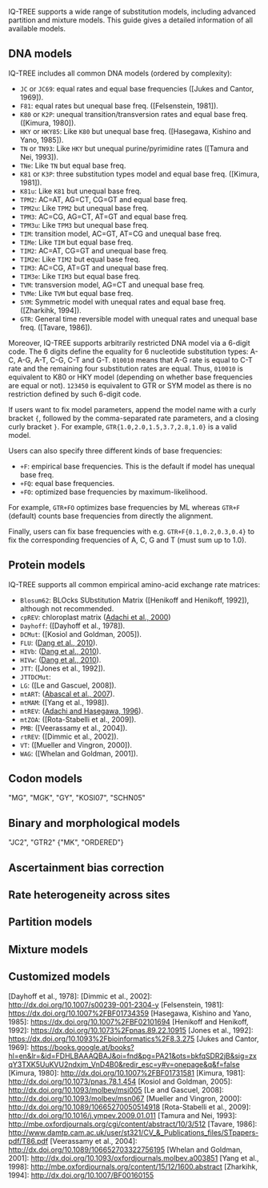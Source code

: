 
IQ-TREE supports a wide range of substitution models, including advanced partition and mixture models. This guide gives a detailed information of all available models.

DNA models
----------

IQ-TREE includes all common DNA models (ordered by complexity):

* `JC` or `JC69`: equal rates and equal base frequencies ([Jukes and Cantor, 1969]).
* `F81`: equal rates but unequal base freq. ([Felsenstein, 1981]).
* `K80` or `K2P`: unequal transition/transversion rates and equal base freq. ([Kimura, 1980]).
* `HKY` or `HKY85`: Like `K80` but unequal base freq. ([Hasegawa, Kishino and Yano, 1985]).
* `TN` or `TN93`: Like `HKY` but unequal purine/pyrimidine rates ([Tamura and Nei, 1993]).
* `TNe`: Like `TN` but equal base freq.
* `K81` or `K3P`: three substitution types model and equal base freq. ([Kimura, 1981]).
* `K81u`: Like `K81` but unequal base freq.
* `TPM2`: AC=AT, AG=CT, CG=GT and equal base freq.
* `TPM2u`: Like `TPM2` but unequal base freq.
* `TPM3`: AC=CG, AG=CT, AT=GT and equal base freq.
* `TPM3u`: Like `TPM3` but unequal base freq.
* `TIM`: transition model, AC=GT, AT=CG and unequal base freq.
* `TIMe`: Like `TIM` but equal base freq.
* `TIM2`: AC=AT, CG=GT and unequal base freq.
* `TIM2e`: Like `TIM2` but equal base freq.
* `TIM3`: AC=CG, AT=GT and unequal base freq.
* `TIM3e`: Like `TIM3` but equal base freq.
* `TVM`: transversion model, AG=CT and unequal base freq.
* `TVMe`: Like `TVM` but equal base freq.
* `SYM`: Symmetric model with unequal rates and equal base freq. ([Zharkihk, 1994]).
* `GTR`: General time reversible model with unequal rates and unequal base freq. ([Tavare, 1986]).

Moreover, IQ-TREE supports arbitrarily restricted DNA model via a 6-digit code. The 6 digits define the equality for 6 nucleotide substitution types: A-C, A-G, A-T, C-G, C-T and G-T. `010010` means that A-G rate is equal to C-T rate and the remaining four substitution rates are equal. Thus, `010010` is equivalent to K80 or HKY model (depending on whether base frequencies are equal or not). `123450` is equivalent to GTR or SYM model as there is no restriction defined by such 6-digit code.

If users want to fix model parameters, append the model name with a curly bracket `{`, followed by the comma-separated rate parameters, and a closing curly bracket `}`. For example, `GTR{1.0,2.0,1.5,3.7,2.8,1.0}` is a valid model.


Users can also specify three different kinds of base frequencies:

* `+F`: empirical base frequencies. This is the default if model has unequal base freq.
* `+FQ`: equal base frequencies.
* `+FO`: optimized base frequencies by maximum-likelihood.

For example, `GTR+FO` optimizes base frequencies by ML whereas `GTR+F` (default) counts base frequencies from directly the alignment.

Finally, users can fix base frequencies with e.g. `GTR+F{0.1,0.2,0.3,0.4}` to fix the corresponding frequencies of A, C, G and T (must sum up to 1.0).



Protein models
--------------

IQ-TREE supports all common empirical amino-acid exchange rate matrices:

* `Blosum62`: BLOcks SUbstitution Matrix ([Henikoff and Henikoff, 1992]), although not recommended.
* `cpREV`: chloroplast matrix ([Adachi et al., 2000])
* `Dayhoff`: ([Dayhoff et al., 1978]).
* `DCMut`: ([Kosiol and Goldman, 2005]).
* `FLU`: ([Dang et al., 2010]).
* `HIVb`: ([Dang et al., 2010]).
* `HIVw`: ([Dang et al., 2010]).
* `JTT`: ([Jones et al., 1992]).
* `JTTDCMut`:
* `LG`: ([Le and Gascuel, 2008]).
* `mtART`: ([Abascal et al., 2007]).
* `mtMAM`: ([Yang et al., 1998]).
* `mtREV`: ([Adachi and Hasegawa, 1996]).
* `mtZOA`: ([Rota-Stabelli et al., 2009]).
* `PMB`: ([Veerassamy et al., 2004]).
* `rtREV`: ([Dimmic et al., 2002]).
* `VT`: ([Mueller and Vingron, 2000]).
* `WAG`: ([Whelan and Goldman, 2001]).
        
Codon models
------------

"MG", "MGK", "GY", "KOSI07", "SCHN05"

Binary and morphological models
-------------------------------

"JC2", "GTR2"
{"MK", "ORDERED"}


Ascertainment bias correction
-----------------------------


Rate heterogeneity across sites
-------------------------------



Partition models
----------------


Mixture models
--------------


Customized models
-----------------


[Abascal et al., 2007]: http://dx.doi.org/10.1093/molbev/msl136
[Adachi and Hasegawa, 1996]: http://dx.doi.org/10.1007/BF02498640
[Adachi et al., 2000]: http://dx.doi.org/10.1007/s002399910038
[Dang et al., 2010]: 10.1186/1471-2148-10-99
[Dayhoff et al., 1978]:
[Dimmic et al., 2002]: http://dx.doi.org/10.1007/s00239-001-2304-y
[Felsenstein, 1981]: https://dx.doi.org/10.1007%2FBF01734359
[Hasegawa, Kishino and Yano, 1985]: https://dx.doi.org/10.1007%2FBF02101694
[Henikoff and Henikoff, 1992]: https://dx.doi.org/10.1073%2Fpnas.89.22.10915
[Jones et al., 1992]: https://dx.doi.org/10.1093%2Fbioinformatics%2F8.3.275
[Jukes and Cantor, 1969]: https://books.google.at/books?hl=en&lr=&id=FDHLBAAAQBAJ&oi=fnd&pg=PA21&ots=bkfqSDR2jB&sig=zxqY3TXK5UuKVU2ndxjm_VnD4B0&redir_esc=y#v=onepage&q&f=false
[Kimura, 1980]: http://dx.doi.org/10.1007%2FBF01731581
[Kimura, 1981]: http://dx.doi.org/10.1073/pnas.78.1.454
[Kosiol and Goldman, 2005]: http://dx.doi.org/10.1093/molbev/msi005
[Le and Gascuel, 2008]: http://dx.doi.org/10.1093/molbev/msn067
[Mueller and Vingron, 2000]: http://dx.doi.org/10.1089/10665270050514918
[Rota-Stabelli et al., 2009]: http://dx.doi.org/10.1016/j.ympev.2009.01.011
[Tamura and Nei, 1993]: http://mbe.oxfordjournals.org/cgi/content/abstract/10/3/512
[Tavare, 1986]: http://www.damtp.cam.ac.uk/user/st321/CV_&_Publications_files/STpapers-pdf/T86.pdf
[Veerassamy et al., 2004]: http://dx.doi.org/10.1089/106652703322756195
[Whelan and Goldman, 2001]: http://dx.doi.org/10.1093/oxfordjournals.molbev.a003851
[Yang et al., 1998]: http://mbe.oxfordjournals.org/content/15/12/1600.abstract
[Zharkihk, 1994]: http://dx.doi.org/10.1007/BF00160155


